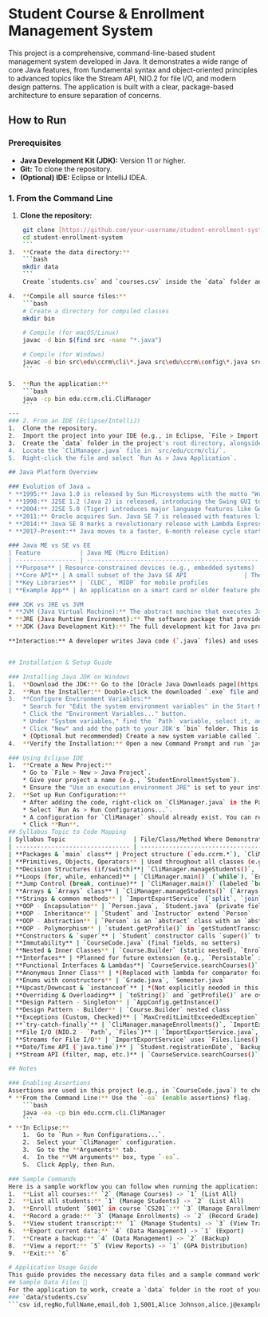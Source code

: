 # Student Course & Enrollment Management System

This project is a comprehensive, command-line-based student management system developed in Java. It demonstrates a wide range of core Java features, from fundamental syntax and object-oriented principles to advanced topics like the Stream API, NIO.2 for file I/O, and modern design patterns. The application is built with a clear, package-based architecture to ensure separation of concerns.

## How to Run

### Prerequisites
* **Java Development Kit (JDK):** Version 11 or higher.
* **Git:** To clone the repository.
* **(Optional) IDE:** Eclipse or IntelliJ IDEA.

### 1. From the Command Line
1.  **Clone the repository:**
```bash
    git clone [https://github.com/your-username/student-enrollment-system.git](https://github.com/yourusername/student-enrollment-system.git)
    cd student-enrollment-system
	```
3.  **Create the data directory:**
    ```bash
    mkdir data
    ```
    Create `students.csv` and `courses.csv` inside the `data` folder and populate them with the sample data.

4.  **Compile all source files:**
    ```bash
    # Create a directory for compiled classes
    mkdir bin

    # Compile (for macOS/Linux)
    javac -d bin $(find src -name "*.java")

    # Compile (for Windows)
    javac -d bin src\edu\ccrm\cli\*.java src\edu\ccrm\config\*.java src\edu\ccrm\domain\*.java src\edu\ccrm\exception\*.java src\edu\ccrm\io\*.java src\edu\ccrm\service\*.java src\edu\ccrm\util\*.java
    ```

5.  **Run the application:**
    ```bash
    java -cp bin edu.ccrm.cli.CliManager
    ```
---
### 2. From an IDE (Eclipse/IntelliJ)
1.  Clone the repository.
2.  Import the project into your IDE (e.g., in Eclipse, `File > Import > Maven > Existing Maven Projects`).
3.  Create the `data` folder in the project's root directory, alongside `src`. Add the sample `students.csv` and `courses.csv` files.
4.  Locate the `CliManager.java` file in `src/edu/ccrm/cli/`.
5.  Right-click the file and select `Run As > Java Application`.

## Java Platform Overview

### Evolution of Java ☕
* **1995:** Java 1.0 is released by Sun Microsystems with the motto "Write Once, Run Anywhere."
* **1998:** J2SE 1.2 (Java 2) is released, introducing the Swing GUI toolkit and Collections framework.
* **2004:** J2SE 5.0 (Tiger) introduces major language features like Generics, Enums, Autoboxing, and Annotations.
* **2011:** Oracle acquires Sun. Java SE 7 is released with features like the Fork/Join framework and `try-with-resources`.
* **2014:** Java SE 8 marks a revolutionary release with Lambda Expressions, the Stream API, and a new Date/Time API.
* **2017-Present:** Java moves to a faster, 6-month release cycle starting with Java 9, introducing features like the Module System, `var` for local variables (Java 10), and enhanced `switch` expressions and Text Blocks (Java 14+).

### Java ME vs SE vs EE
| Feature           | Java ME (Micro Edition)                          | Java SE (Standard Edition)                            | Java EE (Enterprise Edition)                          |
| ----------------- | ------------------------------------------------ | ----------------------------------------------------- | ----------------------------------------------------- |
| **Purpose** | Resource-constrained devices (e.g., embedded systems) | General-purpose desktop, server, and console apps     | Large-scale, distributed, network-centric applications |
| **Core API** | A small subset of the Java SE API                | The core Java platform (JVM, Collections, I/O, etc.) | Built on top of Java SE, adding more APIs           |
| **Key Libraries** | `CLDC`, `MIDP` for mobile profiles               | `java.lang`, `java.util`, `java.io`, Swing, JavaFX | Servlets, JSP, EJB, JPA, JMS, Web Services (JAX-RS)   |
| **Example App** | An application on a smart card or older feature phone. | This project, a desktop calculator, Minecraft.        | A large banking portal or a multi-tier e-commerce site. |

### JDK vs JRE vs JVM
* **JVM (Java Virtual Machine):** The abstract machine that executes Java bytecode. It's the "Run Anywhere" part, as JVMs are platform-specific (Windows, macOS, Linux) but all run the same universal bytecode. It handles memory management, garbage collection, and security.
* **JRE (Java Runtime Environment):** The software package that provides the JVM and the necessary libraries to *run* Java applications. If you only want to run a Java program, you only need the JRE.
* **JDK (Java Development Kit):** The full development kit for Java programmers. It includes everything the JRE has, plus development tools like the **compiler** (`javac`), **debugger** (`jdb`), and documentation generator (`javadoc`). You need the JDK to *write* and compile Java code.

**Interaction:** A developer writes Java code (`.java` files) and uses the **JDK** to compile it into bytecode (`.class` files). To run the program, the **JRE** is launched, which starts up a **JVM** instance to execute that bytecode.


## Installation & Setup Guide

### Installing Java JDK on Windows
1.  **Download the JDK:** Go to the [Oracle Java Downloads page](https://www.oracle.com/java/technologies/downloads/) and download the Windows x64 Installer for a recent JDK version (e.g., JDK 21).
2.  **Run the Installer:** Double-click the downloaded `.exe` file and follow the on-screen instructions. It's usually a straightforward "Next, Next, Finish" process.
3.  **Configure Environment Variables:**
    * Search for "Edit the system environment variables" in the Start Menu and open it.
    * Click the "Environment Variables..." button.
    * Under "System variables," find the `Path` variable, select it, and click "Edit...".
    * Click "New" and add the path to your JDK's `bin` folder. This is typically `C:\Program Files\Java\jdk-21\bin`.
    * (Optional but recommended) Create a new system variable called `JAVA_HOME` and set its value to the JDK installation directory (e.g., `C:\Program Files\Java\jdk-21`).
4.  **Verify the Installation:** Open a new Command Prompt and run `java -version`. You should see the version of the JDK you just installed.

### Using Eclipse IDE
1.  **Create a New Project:**
    * Go to `File > New > Java Project`.
    * Give your project a name (e.g., `StudentEnrollmentSystem`).
    * Ensure the "Use an execution environment JRE" is set to your installed JDK version. Click Finish.
2.  **Set up Run Configuration:**
    * After adding the code, right-click on `CliManager.java` in the Package Explorer.
    * Select `Run As > Run Configurations...`.
    * A configuration for `CliManager` should already exist. You can review the settings in the "Main" and "Arguments" tabs if needed.
    * Click **Run**.
## Syllabus Topic to Code Mapping
| Syllabus Topic                   | File/Class/Method Where Demonstrated                                |
| -------------------------------- | ------------------------------------------------------------------- |
| **Packages & `main` class** | Project structure (`edu.ccrm.*`), `CliManager.main()`               |
| **Primitives, Objects, Operators** | Used throughout all classes (e.g., `int`, `String`, arithmetic in `calculateGpa`) |
| **Decision Structures (if/switch)**| `CliManager.manageStudents()`, `Grade.fromMarks()`, `CliManager.main()` loop switch |
| **Loops (for, while, enhanced)** | `CliManager.main()` (`while`), `EnrollmentService` (`enhanced for`)   |
| **Jump Control (break, continue)** | `CliManager.main()` (labeled `break OUTER_LOOP`)                     |
| **Arrays & `Arrays` class** | `CliManager.manageStudents()` (`Arrays.toString` on enum values)   |
| **Strings & common methods** | `ImportExportService` (`split`, `join`), `CourseCode` (`replaceAll`) |
| **OOP - Encapsulation** | `Person.java`, `Student.java` (private fields, public getters/setters) |
| **OOP - Inheritance** | `Student` and `Instructor` extend `Person`                        |
| **OOP - Abstraction** | `Person` is an `abstract` class with an `abstract` method `getProfile()` |
| **OOP - Polymorphism** | `student.getProfile()` in `getStudentTranscript()` invokes the correct method |
| **Constructors & `super`** | `Student` constructor calls `super()` to initialize `Person` fields |
| **Immutability** | `CourseCode.java` (final fields, no setters)                        |
| **Nested & Inner Classes** | `Course.Builder` (static nested), `EnrollmentService.EnrollmentFinder` (inner) |
| **Interfaces** | *Planned for future extension (e.g., `Persistable` interface)* |
| **Functional Interfaces & Lambdas**| `CourseService.searchCourses()` uses `Predicate`, lambdas for sorting/filtering |
| **Anonymous Inner Class** | *(Replaced with lambda for comparator for modern syntax)* |
| **Enums with constructors** | `Grade.java`, `Semester.java`                                       |
| **Upcast/Downcast & `instanceof`** | *(Not explicitly needed in this design but can be shown if adding different Person types)* |
| **Overriding & Overloading** | `toString()` and `getProfile()` are overridden in subclasses        |
| **Design Pattern - Singleton** | `AppConfig.getInstance()`                                           |
| **Design Pattern - Builder** | `Course.Builder` nested class                                       |
| **Exceptions (Custom, Checked)** | `MaxCreditLimitExceededException` (checked), `CourseNotFoundException` (unchecked) |
| **`try-catch-finally`** | `CliManager.manageEnrollments()`, `ImportExportService.importData()` |
| **File I/O (NIO.2 - `Path`, `Files`)** | `ImportExportService.java`, `BackupService.java`                    |
| **Streams for File I/O** | `ImportExportService` uses `Files.lines()` and Stream pipelines   |
| **Date/Time API (`java.time`)** | `Student.registrationDate`, `BackupService` timestamp, `Person.dateOfBirth` |
| **Stream API (filter, map, etc.)** | `CourseService.searchCourses()`, `ReportService.generateGpaDistributionReport()` |

## Notes

### Enabling Assertions
Assertions are used in this project (e.g., in `CourseCode.java`) to check for internal invariants. By default, they are disabled at runtime. To enable them:
* **From the Command Line:** Use the `-ea` (enable assertions) flag.
    ```bash
    java -ea -cp bin edu.ccrm.cli.CliManager
    ```
* **In Eclipse:**
    1.  Go to `Run > Run Configurations...`.
    2.  Select your `CliManager` configuration.
    3.  Go to the **Arguments** tab.
    4.  In the **VM arguments** box, type `-ea`.
    5.  Click Apply, then Run.

### Sample Commands
Here is a sample workflow you can follow when running the application:
1.  **List all courses:** `2` (Manage Courses) -> `1` (List All)
2.  **List all students:** `1` (Manage Students) -> `2` (List All)
3.  **Enroll student `S001` in course `CS201`:** `3` (Manage Enrollments) -> `1` (Enroll) -> `S001` -> `CS201`
4.  **Record a grade:** `3` (Manage Enrollments) -> `2` (Record Grade) -> `S001` -> `CS201` -> `85` (marks)
5.  **View student transcript:** `1` (Manage Students) -> `3` (View Transcript) -> `S001`
6.  **Export current data:** `4` (Data Management) -> `1` (Export)
7.  **Create a backup:** `4` (Data Management) -> `2` (Backup)
8.  **View a report:** `5` (View Reports) -> `1` (GPA Distribution)
9.  **Exit:** `6`          

# Application Usage Guide 
This guide provides the necessary data files and a sample command workflow to demonstrate the core features of the Student Course & Enrollment Management System. 
## Sample Data Files 📁 
For the application to work, create a `data` folder in the root of your project and add the following files. 
### `data/students.csv` 
```csv id,regNo,fullName,email,dob 1,S001,Alice Johnson,alice.j@example.com,2002-05-15 2,S002,Bob Williams,bob.w@example.com,2001-08-22 3,S003,Charlie Brown,charlie.b@example.com,2002-11-30
